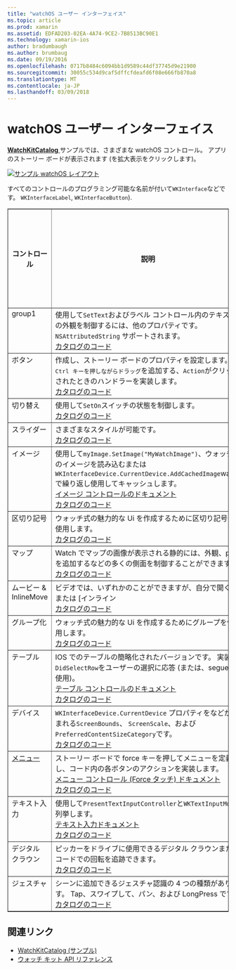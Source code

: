 ```yaml
---
title: "watchOS ユーザー インターフェイス"
ms.topic: article
ms.prod: xamarin
ms.assetid: EDFAD203-02EA-4A74-9CE2-7B8513BC90E1
ms.technology: xamarin-ios
author: bradumbaugh
ms.author: brumbaug
ms.date: 09/19/2016
ms.openlocfilehash: 0717b8484c6094bb1d9589c44df37745d9e21900
ms.sourcegitcommit: 30055c534d9caf5dffcfdeafd6f08e666fb870a8
ms.translationtype: MT
ms.contentlocale: ja-JP
ms.lasthandoff: 03/09/2018
---
```

# <a name="watchos-user-interface"></a>watchOS ユーザー インターフェイス

[ **WatchKitCatalog** ](https://github.com/xamarin/monotouch-samples/tree/master/watchOS/WatchKitCatalog)サンプルでは、さまざまな watchOS コントロール。 アプリのストーリー ボードが表示されます (を拡大表示をクリックします)。

[![](images/storyboard-sml.png "サンプル watchOS レイアウト")](images/storyboard.png#lightbox)

すべてのコントロールのプログラミング可能な名前が付いて`WKInterface`などです。 `WKInterfaceLabel`, `WKInterfaceButton`).


<table align="center" border="1" cellpadding="1" cellspacing="1">
  <thead>
      <th>
        <strong>コントロール</strong>
      </th>
      <th>
        <strong>説明</strong>
      </th>
      <th>
        <strong>スクリーン ショット</strong>
      </th>
    </thead>
    <tbody>
    <tr>
      <td valign="top">
group1 </td>
      <td valign="top">
使用して<code>SetText</code>およびラベル コントロール内のテキストの外観を制御するには、他のプロパティです。 <code>NSAttributedString</code> サポートされます。
        <br />
        <a href="https://github.com/xamarin/ios-samples/blob/master/watchOS/WatchKitCatalog/WatchKit3Extension/LabelDetailController.cs">カタログのコード</a>
      </td>
      <td>
        <img src="Images/label.png" class="tableimg">
      </td>
    </tr>
    <tr>
      <td valign="top">
ボタン </td>
      <td valign="top">
作成し、ストーリー ボードのプロパティを設定します。 <kbd>Ctrl キーを押しながらドラッグ</kbd>を追加する、<code>Action</code>がクリックされたときのハンドラーを実装します。
        <br />
        <a href="https://github.com/xamarin/ios-samples/blob/master/watchOS/WatchKitCatalog/WatchKit3Extension/ButtonDetailController.cs">カタログのコード</a>
      </td>
      <td>
        <img src="Images/button.png" class="tableimg">
      </td>
    </tr>
    <tr>
      <td valign="top">
切り替え </td>
      <td valign="top">
使用して<code>SetOn</code>スイッチの状態を制御します。
        <br />
        <a href="https://github.com/xamarin/ios-samples/blob/master/watchOS/WatchKitCatalog/WatchKit3Extension/SwitchDetailController.cs">カタログのコード</a>
      </td>
      <td>
        <img src="Images/switch.png" class="tableimg">
      </td>
    </tr>
    <tr>
      <td valign="top">
スライダー </td>
      <td valign="top">
さまざまなスタイルが可能です。
        <br />
        <a href="https://github.com/xamarin/ios-samples/blob/master/watchOS/WatchKitCatalog/WatchKit3Extension/SliderDetailController.cs">カタログのコード</a>
      </td>
      <td>
        <img src="Images/slider.png" class="tableimg">
      </td>
    </tr>
    <tr>
      <td valign="top">
イメージ </td>
      <td valign="top">
使用して<code>myImage.SetImage("MyWatchImage")</code>、ウォッチ上のイメージを読み込むまたは<code>WKInterfaceDevice.CurrentDevice.AddCachedImage</code>watch で繰り返し使用してキャッシュします。
        <br />
        <a href="~/ios/watchos/user-interface/image.md">イメージ コントロールのドキュメント</a>
        <br />
        <a href="https://github.com/xamarin/ios-samples/blob/master/watchOS/WatchKitCatalog/WatchKit3Extension/ImageDetailController.cs">カタログのコード</a>
      </td>
      <td>
        <img src="Images/image.png" class="tableimg">
      </td>
    </tr>
    <tr>
      <td valign="top">
区切り記号 </td>
      <td valign="top">
ウォッチ式の魅力的な Ui を作成するために区切り記号を使用します。
        <br />
        <a href="https://github.com/xamarin/ios-samples/blob/master/watchOS/WatchKitCatalog/WatchKit3Extension/SeparatorDetailController.cs">カタログのコード</a>
      </td>
      <td>
        <img src="Images/separator.png" class="tableimg">
      </td>
    </tr>
    <tr>
      <td valign="top">
マップ </td>
      <td valign="top">
Watch でマップの画像が表示される静的には、外観、pin を追加するなどの多くの側面を制御することができます。
        <br />
        <a href="https://github.com/xamarin/ios-samples/blob/master/watchOS/WatchKitCatalog/WatchKit3Extension/MapDetailController.cs">カタログのコード</a>
      </td>
      <td>
        <img src="Images/map.png" class="tableimg">
      </td>
    </tr>
    <tr>
      <td valign="top">
ムービー & InlineMove </td>
      <td valign="top">
ビデオでは、いずれかのことができますが、自分で開く] または [インライン <br />
        <a href="https://github.com/xamarin/ios-samples/blob/master/watchOS/WatchKitCatalog/WatchKit3Extension/MovieDetailController.cs">カタログのコード</a>
      </td>
      <td>
        <img src="Images/movie.png" class="tableimg">
      </td>
    </tr>
    <tr>
      <td valign="top">
グループ化 </td>
      <td valign="top">
ウォッチ式の魅力的な Ui を作成するためにグループを使用します。
        <br />
        <a href="https://github.com/xamarin/ios-samples/blob/master/watchOS/WatchKitCatalog/WatchKit3Extension/GroupDetailController.cs">カタログのコード</a>
      </td>
      <td>
        <img src="Images/group.png" class="tableimg">
      </td>
    </tr>
    <tr>
      <td valign="top">
テーブル </td>
      <td valign="top">
IOS でのテーブルの簡略化されたバージョンです。
実装<code>DidSelectRow</code>をユーザーの選択に応答 (または、segue を使用)。
        <br />
        <a href="~/ios/watchos/user-interface/table.md">テーブル コントロールのドキュメント</a>
        <br />
        <a href="https://github.com/xamarin/ios-samples/blob/master/watchOS/WatchKitCatalog/WatchKit3Extension/TableDetailController.cs">カタログのコード</a>
      </td>
      <td>
        <img src="Images/table.png" class="tableimg">
      </td>
    </tr>
    <tr>
      <td valign="top">
デバイス </td>
      <td valign="top">
        <code>WKInterfaceDevice.CurrentDevice</code> プロパティをなどが含まれる<code>ScreenBounds</code>、 <code>ScreenScale</code>、および<code>PreferredContentSizeCategory</code>です。
        <br />
        <a href="https://github.com/xamarin/ios-samples/blob/master/watchOS/WatchKitCatalog/WatchKit3Extension/DeviceDetailController.cs">カタログのコード</a>
      </td>
      <td>
        <img src="Images/device.png" class="tableimg">
      </td>
    </tr>
    <tr>
      <td valign="top">
        <a href="~/ios/watchos/user-interface/menu.md">メニュー</a>
      </td>
      <td valign="top">
ストーリー ボードで force キーを押してメニューを定義し、コード内の各ボタンのアクションを実装します。
        <br />
        <a href="~/ios/watchos/user-interface/menu.md">メニュー コントロール (Force タッチ) ドキュメント</a>
        <br />
        <a href="https://github.com/xamarin/ios-samples/blob/master/watchOS/WatchKitCatalog/WatchKit3Extension/ControllerDetailController.cs">カタログのコード</a>
      </td>
      <td>
        <img src="Images/controller.png" class="tableimg">
      </td>
    </tr>
    <tr>
      <td valign="top">
テキスト入力 </td>
      <td valign="top">
使用して<code>PresentTextInputController</code>と<code>WKTextInputMode</code>列挙します。
        <br />
        <a href="~/ios/watchos/user-interface/text-input.md">テキスト入力ドキュメント</a>
        <br />
        <a href="https://github.com/xamarin/ios-samples/blob/master/watchOS/WatchKitCatalog/WatchKit3Extension/TextInputDetailController.cs">カタログのコード</a>
      </td>
      <td>
        <img src="Images/textinput.png" class="tableimg">
      </td>
    </tr>
    <tr>
      <td valign="top">
デジタル クラウン </td>
      <td valign="top">
ピッカーをドライブに使用できるデジタル クラウンまたはコードでの回転を追跡できます。
        <br />
        <a href="https://github.com/xamarin/ios-samples/blob/master/watchOS/WatchKitCatalog/WatchKit3Extension/CrownDetailController.cs">カタログのコード</a>
      </td>
      <td>
        <img src="Images/digital-crown.png" class="tableimg">
      </td>
    </tr>
    <tr>
      <td valign="top">
ジェスチャ </td>
      <td valign="top">
シーンに追加できるジェスチャ認識の 4 つの種類があります。 Tap、スワイプして、パン、および LongPress です。
        <br />
        <a href="https://github.com/xamarin/ios-samples/blob/master/watchOS/WatchKitCatalog/WatchKit3Extension/GestureDetailController.cs">カタログのコード</a>
      </td>
      <td>
        <img src="Images/gestures.png" class="tableimg">
      </td>
    </tr>
    </tbody>
</table>



## <a name="related-links"></a>関連リンク

- [WatchKitCatalog (サンプル)](https://developer.xamarin.com/samples/monotouch/watchOS/WatchKitCatalog/)
- [ウォッチ キット API リファレンス](https://developer.xamarin.com/api/namespace/WatchKit/)
